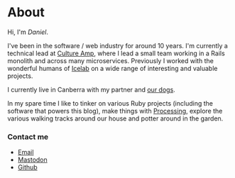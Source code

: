 # About

Hi, I'm _Daniel_. 

I've been in the software / web industry for around 10 years. I'm currently a technical lead at [Culture Amp](https://cultureamp.com), where I lead a small team working in a Rails monolith and across many microservices. Previously I worked with the wonderful humans of [Icelab](https://icelab.com.au) on a wide range of interesting and valuable projects.

I currently live in Canberra with my partner and [our dogs](https://instagram.com/barkly_and_crumpet). 

In my spare time I like to tinker on various Ruby projects (including the software that powers this blog), make things with [Processing](https://processing.org), explore the various walking tracks around our house and potter around in the garden.

### Contact me

- [Email](mailto:hello@dnitza.com)
- [Mastodon](https://social.dnitza.com/@daniel)
- [Github](https://github.com/dnitza)


